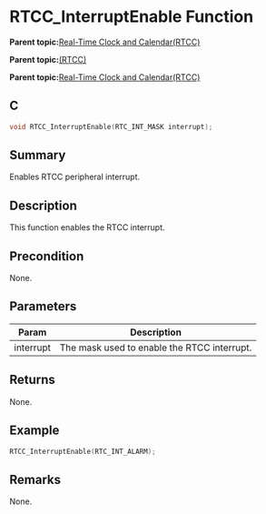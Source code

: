 # RTCC\_InterruptEnable Function

**Parent topic:**[Real-Time Clock and Calendar\(RTCC\)](GUID-B5E44A99-95D2-4582-B651-D06671D5F8D8.md)

**Parent topic:**[\(RTCC\)](GUID-2CD86BA1-3631-4EAD-91D1-C1C3C26A895C.md)

**Parent topic:**[Real-Time Clock and Calendar\(RTCC\)](GUID-A833F419-C31F-45F9-A851-9E23B8B6854A.md)

## C

```c
void RTCC_InterruptEnable(RTC_INT_MASK interrupt);
```

## Summary

Enables RTCC peripheral interrupt.

## Description

This function enables the RTCC interrupt.

## Precondition

None.

## Parameters

|Param|Description|
|-----|-----------|
|interrupt|The mask used to enable the RTCC interrupt.|

## Returns

None.

## Example

```c
RTCC_InterruptEnable(RTC_INT_ALARM);
```

## Remarks

None.

